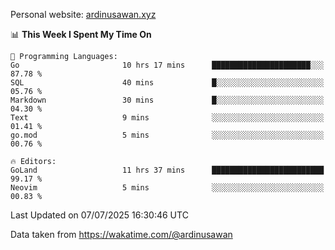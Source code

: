 Personal website: [ardinusawan.xyz](https://ardinusawan.xyz)

<!--START_SECTION:waka-->
📊 **This Week I Spent My Time On** 

```text
💬 Programming Languages: 
Go                       10 hrs 17 mins      ██████████████████████░░░   87.78 % 
SQL                      40 mins             █░░░░░░░░░░░░░░░░░░░░░░░░   05.76 % 
Markdown                 30 mins             █░░░░░░░░░░░░░░░░░░░░░░░░   04.30 % 
Text                     9 mins              ░░░░░░░░░░░░░░░░░░░░░░░░░   01.41 % 
go.mod                   5 mins              ░░░░░░░░░░░░░░░░░░░░░░░░░   00.76 % 

🔥 Editors: 
GoLand                   11 hrs 37 mins      █████████████████████████   99.17 % 
Neovim                   5 mins              ░░░░░░░░░░░░░░░░░░░░░░░░░   00.83 % 
```


 Last Updated on 07/07/2025 16:30:46 UTC
<!--END_SECTION:waka-->
Data taken from https://wakatime.com/@ardinusawan
